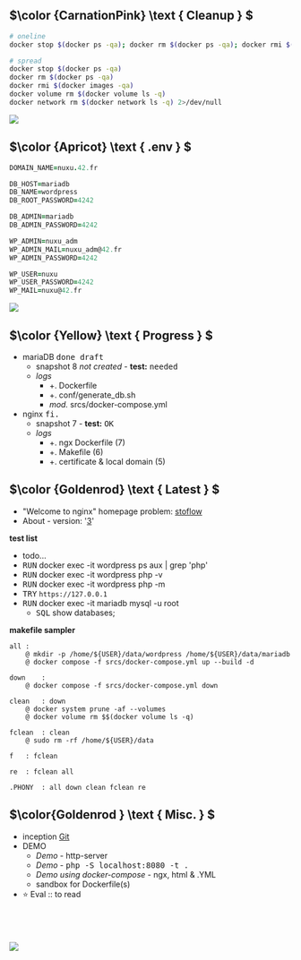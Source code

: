 ## $\color {CarnationPink} \text { Cleanup } $

```sh
# oneline
docker stop $(docker ps -qa); docker rm $(docker ps -qa); docker rmi $(docker images -qa); docker volume rm $(docker volume ls -q); docker network rm $(docker network ls -q) 2>/dev/null 

# spread
docker stop $(docker ps -qa)
docker rm $(docker ps -qa)
docker rmi $(docker images -qa)
docker volume rm $(docker volume ls -q)
docker network rm $(docker network ls -q) 2>/dev/null 
```



![](https://i.imgur.com/LeybD6x.png)



## $\color {Apricot} \text { .env } $
```coffee
DOMAIN_NAME=nuxu.42.fr

DB_HOST=mariadb
DB_NAME=wordpress
DB_ROOT_PASSWORD=4242

DB_ADMIN=mariadb
DB_ADMIN_PASSWORD=4242

WP_ADMIN=nuxu_adm
WP_ADMIN_MAIL=nuxu_adm@42.fr
WP_ADMIN_PASSWORD=4242

WP_USER=nuxu
WP_USER_PASSWORD=4242
WP_MAIL=nuxu@42.fr
```



![](https://i.imgur.com/EFKvFLx.png)



## $\color {Yellow} \text { Progress } $
- mariaDB <kbd> done draft </kbd> 
  - snapshot 8 _not created_ - __test:__ <kbd> needed </kbd>
  - _logs_
    - \+. Dockerfile 
    - \+. conf/generate_db.sh
    - _mod._ srcs/docker-compose.yml
- nginx <kbd> fi. </kbd> 
  - snapshot 7 - __test:__ <kbd> OK </kbd>
  - _logs_
    - \+. ngx Dockerfile (7)
    - \+. Makefile (6)
    - \+. certificate & local domain (5)




## $\color {Goldenrod} \text { Latest } $
- "Welcome to nginx" homepage problem: [stoflow](https://stackoverflow.com/questions/70454890/running-wordpress-on-docker-compose-nginx-mysql-and-php)
- About - version: '[3](https://docs.docker.com/compose/compose-file/compose-file-v3/)'







__test list__
- todo...
- <kbd>RUN</kbd> docker exec -it wordpress ps aux | grep 'php'
- <kbd>RUN</kbd> docker exec -it wordpress php -v
- <kbd>RUN</kbd> docker exec -it wordpress php -m
- <kbd>TRY</kbd> `https://127.0.0.1`
- <kbd>RUN</kbd> docker exec -it mariadb mysql -u root
  - <kbd>SQL</kbd> show databases;


__makefile sampler__
```
all	:
	@ mkdir -p /home/${USER}/data/wordpress /home/${USER}/data/mariadb
	@ docker compose -f srcs/docker-compose.yml up --build -d

down	:
	@ docker compose -f srcs/docker-compose.yml down

clean	: down
	@ docker system prune -af --volumes
	@ docker volume rm $$(docker volume ls -q)

fclean	: clean
	@ sudo rm -rf /home/${USER}/data

f	: fclean

re	: fclean all

.PHONY	: all down clean fclean re
```



## $\color{Goldenrod } \text { Misc. } $
- inception [Git](https://github.com/nuoxoxo/ircci/tree/main/inception)
- DEMO
  - _Demo_ - http-server
  - _Demo_ - <kbd> php -S localhost:8080 -t . </kbd>
  - _Demo using docker-compose_ - ngx, html & .YML
  - sandbox for Dockerfile(s)
- :star: Eval :: to read

## &nbsp;

![](https://i.imgur.com/B26PCcR.png)
